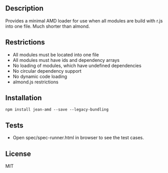 ## Description

Provides a minimal AMD loader for use when all modules are build with r.js into one file. Much shorter than almond.

## Restrictions
- All modules must be located into one file
- All modules must have ids and dependency arrays
- No loading of modules, which have undefined dependencies
- No circular dependency support
- No dynamic code loading
- almond.js restrictions


## Installation

`npm install jean-amd --save --legacy-bundling`

## Tests

- Open spec/spec-runner.html in browser to see the test cases.

## License

MIT
